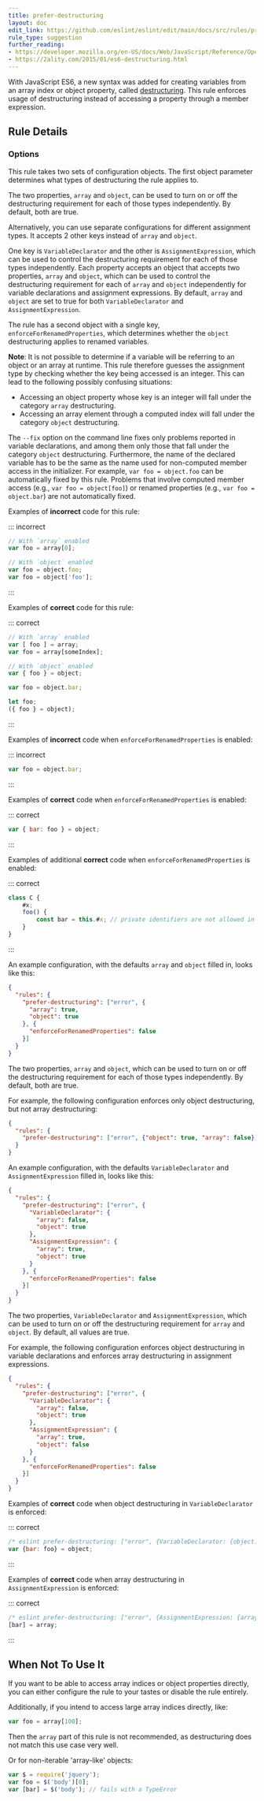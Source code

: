 ```yaml
---
title: prefer-destructuring
layout: doc
edit_link: https://github.com/eslint/eslint/edit/main/docs/src/rules/prefer-destructuring.md
rule_type: suggestion
further_reading:
- https://developer.mozilla.org/en-US/docs/Web/JavaScript/Reference/Operators/Destructuring_assignment
- https://2ality.com/2015/01/es6-destructuring.html
---
```




With JavaScript ES6, a new syntax was added for creating variables from an array index or object property, called [destructuring](#further-reading).  This rule enforces usage of destructuring instead of accessing a property through a member expression.

## Rule Details

### Options

This rule takes two sets of configuration objects. The first object parameter determines what types of destructuring the rule applies to.

The two properties, `array` and `object`, can be used to turn on or off the destructuring requirement for each of those types independently. By default, both are true.

Alternatively, you can use separate configurations for different assignment types. It accepts 2 other keys instead of `array` and `object`.

One key is `VariableDeclarator` and the other is `AssignmentExpression`, which can be used to control the destructuring requirement for each of those types independently. Each property accepts an object that accepts two properties, `array` and `object`, which can be used to control the destructuring requirement for each of `array` and `object` independently for variable declarations and assignment expressions.  By default, `array` and `object` are set to true for both `VariableDeclarator` and `AssignmentExpression`.

The rule has a second object with a single key, `enforceForRenamedProperties`, which determines whether the `object` destructuring applies to renamed variables.

**Note**: It is not possible to determine if a variable will be referring to an object or an array at runtime. This rule therefore guesses the assignment type by checking whether the key being accessed is an integer. This can lead to the following possibly confusing situations:

* Accessing an object property whose key is an integer will fall under the category `array` destructuring.
* Accessing an array element through a computed index will fall under the category `object` destructuring.

The `--fix` option on the command line fixes only problems reported in variable declarations, and among them only those that fall under the category `object` destructuring. Furthermore, the name of the declared variable has to be the same as the name used for non-computed member access in the initializer. For example, `var foo = object.foo` can be automatically fixed by this rule. Problems that involve computed member access (e.g., `var foo = object[foo]`) or renamed properties (e.g., `var foo = object.bar`) are not automatically fixed.

Examples of **incorrect** code for this rule:

::: incorrect

```javascript
// With `array` enabled
var foo = array[0];

// With `object` enabled
var foo = object.foo;
var foo = object['foo'];
```

:::

Examples of **correct** code for this rule:

::: correct

```javascript
// With `array` enabled
var [ foo ] = array;
var foo = array[someIndex];

// With `object` enabled
var { foo } = object;

var foo = object.bar;

let foo;
({ foo } = object);
```

:::

Examples of **incorrect** code when `enforceForRenamedProperties` is enabled:

::: incorrect

```javascript
var foo = object.bar;
```

:::

Examples of **correct** code when `enforceForRenamedProperties` is enabled:

::: correct

```javascript
var { bar: foo } = object;
```

:::

Examples of additional **correct** code when `enforceForRenamedProperties` is enabled:

::: correct

```javascript
class C {
    #x;
    foo() {
        const bar = this.#x; // private identifiers are not allowed in destructuring
    }
}
```

:::

An example configuration, with the defaults `array` and `object` filled in, looks like this:

```json
{
  "rules": {
    "prefer-destructuring": ["error", {
      "array": true,
      "object": true
    }, {
      "enforceForRenamedProperties": false
    }]
  }
}
```

The two properties, `array` and `object`, which can be used to turn on or off the destructuring requirement for each of those types independently. By default, both are true.

For example, the following configuration enforces only object destructuring, but not array destructuring:

```json
{
  "rules": {
    "prefer-destructuring": ["error", {"object": true, "array": false}]
  }
}
```

An example configuration, with the defaults `VariableDeclarator` and `AssignmentExpression` filled in, looks like this:

```json
{
  "rules": {
    "prefer-destructuring": ["error", {
      "VariableDeclarator": {
        "array": false,
        "object": true
      },
      "AssignmentExpression": {
        "array": true,
        "object": true
      }
    }, {
      "enforceForRenamedProperties": false
    }]
  }
}
```

The two properties, `VariableDeclarator` and `AssignmentExpression`, which can be used to turn on or off the destructuring requirement for `array` and `object`. By default, all values are true.

For example, the following configuration enforces object destructuring in variable declarations and enforces array destructuring in assignment expressions.

```json
{
  "rules": {
    "prefer-destructuring": ["error", {
      "VariableDeclarator": {
        "array": false,
        "object": true
      },
      "AssignmentExpression": {
        "array": true,
        "object": false
      }
    }, {
      "enforceForRenamedProperties": false
    }]
  }
}

```

Examples of **correct** code when object destructuring in `VariableDeclarator` is enforced:

::: correct

```javascript
/* eslint prefer-destructuring: ["error", {VariableDeclarator: {object: true}}] */
var {bar: foo} = object;
```

:::

Examples of **correct** code when array destructuring in `AssignmentExpression` is enforced:

::: correct

```javascript
/* eslint prefer-destructuring: ["error", {AssignmentExpression: {array: true}}] */
[bar] = array;
```

:::

## When Not To Use It

If you want to be able to access array indices or object properties directly, you can either configure the rule to your tastes or disable the rule entirely.

Additionally, if you intend to access large array indices directly, like:

```javascript
var foo = array[100];
```

Then the `array` part of this rule is not recommended, as destructuring does not match this use case very well.

Or for non-iterable 'array-like' objects:

```javascript
var $ = require('jquery');
var foo = $('body')[0];
var [bar] = $('body'); // fails with a TypeError
```
